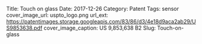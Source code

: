 Title: Touch on glass
Date: 2017-12-26
Category: Patent
Tags: sensor
cover_image_url: uspto_logo.png
url_ext: https://patentimages.storage.googleapis.com/83/86/d3/4e18d9aca2ab29/US9853638.pdf
cover_image_caption: US 9,853,638 B2
Slug: Touch-on-glass
